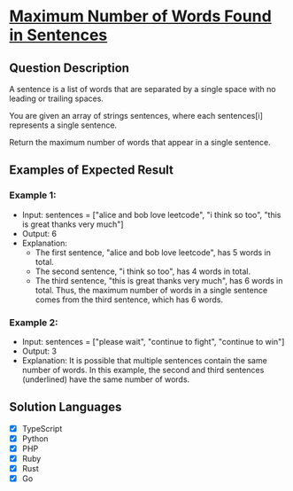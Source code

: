 # [Maximum Number of Words Found in Sentences](https://leetcode.com/problems/maximum-number-of-words-found-in-sentences/)

## Question Description

A sentence is a list of words that are separated by a single space with no leading or trailing spaces.

You are given an array of strings sentences, where each sentences[i] represents a single sentence.

Return the maximum number of words that appear in a single sentence.

## Examples of Expected Result

### Example 1:

- Input: sentences = ["alice and bob love leetcode", "i think so too", "this is great thanks very much"]
- Output: 6
- Explanation:
  - The first sentence, "alice and bob love leetcode", has 5 words in total.
  - The second sentence, "i think so too", has 4 words in total.
  - The third sentence, "this is great thanks very much", has 6 words in total.
    Thus, the maximum number of words in a single sentence comes from the third sentence, which has 6 words.

### Example 2:

- Input: sentences = ["please wait", "continue to fight", "continue to win"]
- Output: 3
- Explanation: It is possible that multiple sentences contain the same number of words.
  In this example, the second and third sentences (underlined) have the same number of words.

## Solution Languages

- [x] TypeScript
- [x] Python
- [x] PHP
- [x] Ruby
- [x] Rust
- [x] Go
